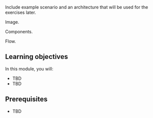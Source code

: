 Include example scenario and an architecture that will be used for the exercises later. 

Image.

Components.

Flow.

## Learning objectives

In this module, you will:
- TBD
- TBD

## Prerequisites

- TBD



